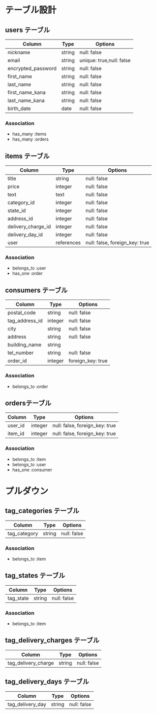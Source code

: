 # テーブル設計


## users テーブル

| Column             | Type       | Options                        |
| ------------------ | ---------- | ------------------------------ |
| nickname           | string     | null: false                    |
| email              | string     | unique: true,null: false       |
| encrypted_password | string     | null: false                    |
| first_name         | string     | null: false                    |
| last_name          | string     | null: false                    |
| first_name_kana    | string     | null: false                    |
| last_name_kana     | string     | null: false                    |
| birth_date         | date       | null: false                    |

### Association
- has_many :items
- has_many :orders


## items テーブル

| Column                 | Type       | Options                        |
| ---------------------- | ---------- | ------------------------------ |
| title                  | string     | null: false                    |
| price                  | integer    | null: false                    |
| text                   | text       | null: false                    |
| category_id            | integer    | null: false                    |
| state_id               | integer    | null: false                    |
| address_id             | integer    | null: false                    |
| delivery_charge_id     | integer    | null: false                    |
| delivery_day_id        | integer    | null: false                    |
| user                   | references | null: false, foreign_key: true |

### Association

- belongs_to :user
- has_one :order


## consumers テーブル

| Column         | Type       | Options                        |
| -------------- | ---------- | ------------------------------ |
| postal_code    | string     | null: false                    |
| tag_address_id | integer    | null: false                    |
| city           | string     | null: false                    |
| address        | string     | null: false                    |
| building_name  | string     |                                |
| tel_number     | string     | null: false                    |
| order_id       | integer    | foreign_key: true              |

### Association

- belongs_to :order




## ordersテーブル
| Column        | Type       | Options                        |
| ------------- | ---------- | ------------------------------ |
| user_id       | integer    | null: false, foreign_key: true |
| item_id       | integer    | null: false, foreign_key: true |

### Association

- belongs_to :item
- belongs_to :user
- has_one :consumer



# プルダウン




## tag_categories テーブル

| Column       | Type       | Options                        |
| ------------ | ---------- | ------------------------------ |
| tag_category | string     | null: false                    |

### Association

- belongs_to :item


## tag_states テーブル

| Column       | Type       | Options                        |
| ------------ | ---------- | ------------------------------ |
| tag_state    | string     | null: false                    |

### Association

- belongs_to :item


## tag_delivery_charges テーブル

| Column                | Type       | Options                        |
| --------------------- | ---------- | ------------------------------ |
| tag_delivery_charge   | string     | null: false                    |




## tag_delivery_days テーブル

| Column                | Type       | Options                        |
| --------------------- | ---------- | ------------------------------ |
| tag_delivery_day      | string     | null: false                    |







